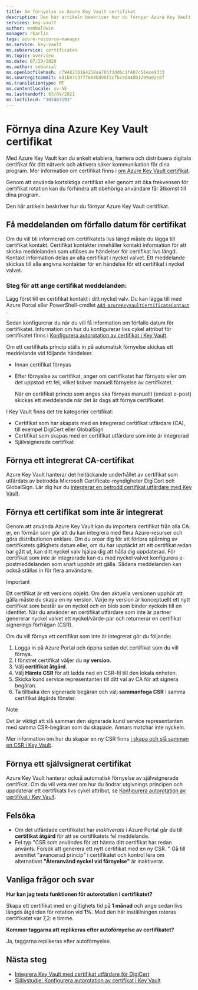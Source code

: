 ```yaml
---
title: Om förnyelse av Azure Key Vault certifikat
description: Den här artikeln beskriver hur du förnyar Azure Key Vault certifikat.
services: key-vault
author: msmbaldwin
manager: rkarlin
tags: azure-resource-manager
ms.service: key-vault
ms.subservice: certificates
ms.topic: overview
ms.date: 07/20/2020
ms.author: sebansal
ms.openlocfilehash: c7948230164258aa785f3dd6c1f487c51ece9333
ms.sourcegitcommit: 8d1b97c3777684bd98f2cfbc9d440b1299a02e8f
ms.translationtype: MT
ms.contentlocale: sv-SE
ms.lasthandoff: 03/09/2021
ms.locfileid: "102487193"
---
```

# <a name="renew-your-azure-key-vault-certificates"></a>Förnya dina Azure Key Vault certifikat

Med Azure Key Vault kan du enkelt etablera, hantera och distribuera digitala certifikat för ditt nätverk och aktivera säker kommunikation för dina program. Mer information om certifikat finns i [om Azure Key Vault certifikat](./about-certificates.md).

Genom att använda kortsiktiga certifikat eller genom att öka frekvensen för certifikat rotation kan du förhindra att obehöriga användare får åtkomst till dina program.

Den här artikeln beskriver hur du förnyar Azure Key Vault certifikat.

## <a name="get-notified-about-certificate-expiration"></a>Få meddelanden om förfallo datum för certifikat
Om du vill bli informerad om certifikatets livs längd måste du lägga till certifikat kontakt. Certifikat kontakter innehåller kontakt information för att skicka meddelanden som utlöses av händelser för certifikat livs längd. Kontakt information delas av alla certifikat i nyckel valvet. Ett meddelande skickas till alla angivna kontakter för en händelse för ett certifikat i nyckel valvet.

### <a name="steps-to-set-certificate-notifications"></a>Steg för att ange certifikat meddelanden:
Lägg först till en certifikat kontakt i ditt nyckel valv. Du kan lägga till med Azure Portal eller PowerShell-cmdlet [`Add-AzureKeyVaultCertificateContact`](/powershell/module/azurerm.keyvault/add-azurekeyvaultcertificatecontact?view=azurermps-6.13.0) .

Sedan konfigurerar du när du vill få information om förfallo datum för certifikatet. Information om hur du konfigurerar livs cykel attribut för certifikatet finns i [Konfigurera autorotation av certifikat i Key Vault](./tutorial-rotate-certificates.md#update-lifecycle-attributes-of-a-stored-certificate).

Om ett certifikats princip ställs in på automatisk förnyelse skickas ett meddelande vid följande händelser.

- Innan certifikat förnyas
- Efter förnyelse av certifikat, anger om certifikatet har förnyats eller om det uppstod ett fel, vilket kräver manuell förnyelse av certifikatet.  

  När en certifikat princip som anges ska förnyas manuellt (endast e-post) skickas ett meddelande när det är dags att förnya certifikatet.  

I Key Vault finns det tre kategorier certifikat:
-   Certifikat som har skapats med en integrerad certifikat utfärdare (CA), till exempel DigiCert eller GlobalSign
-   Certifikat som skapas med en certifikat utfärdare som inte är integrerad
-   Självsignerade certifikat

## <a name="renew-an-integrated-ca-certificate"></a>Förnya ett integrerat CA-certifikat 
Azure Key Vault hanterar det heltäckande underhållet av certifikat som utfärdats av betrodda Microsoft Certificate-myndigheter DigiCert och GlobalSign. Lär dig hur du [integrerar en betrodd certifikat utfärdare med Key Vault](./how-to-integrate-certificate-authority.md).

## <a name="renew-a-nonintegrated-ca-certificate"></a>Förnya ett certifikat som inte är integrerat 
Genom att använda Azure Key Vault kan du importera certifikat från alla CA: er, en förmån som gör att du kan integrera med flera Azure-resurser och göra distributionen enklare. Om du oroar dig för att förlora spårning av certifikatets giltighets datum eller, om du har upptäckt att ett certifikat redan har gått ut, kan ditt nyckel valv hjälpa dig att hålla dig uppdaterad. För certifikat som inte är integrerade kan du med nyckel valvet konfigurera e-postmeddelanden som snart upphör att gälla. Sådana meddelanden kan också ställas in för flera användare.

> [!IMPORTANT]
> Ett certifikat är ett versions objekt. Om den aktuella versionen upphör att gälla måste du skapa en ny version. Varje ny version är konceptuellt ett nytt certifikat som består av en nyckel och en blob som binder nyckeln till en identitet. När du använder en certifikat utfärdare som inte är partner genererar nyckel valvet ett nyckel/värde-par och returnerar en certifikat signerings förfrågan (CSR).

Om du vill förnya ett certifikat som inte är integrerat gör du följande:

1. Logga in på Azure Portal och öppna sedan det certifikat som du vill förnya.
1. I fönstret certifikat väljer du **ny version**.
1. Välj **certifikat åtgärd**.
1. Välj **Hämta CSR** för att ladda ned en CSR-fil till den lokala enheten.
1. Skicka kund service representanten till ditt val av CA för att signera begäran.
1. Ta tillbaka den signerade begäran och välj **sammanfoga CSR** i samma certifikat åtgärds fönster.

> [!NOTE]
> Det är viktigt att slå samman den signerade kund service representanten med samma CSR-begäran som du skapade. Annars matchar inte nyckeln.

Mer information om hur du skapar en ny CSR finns [i skapa och slå samman en CSR i Key Vault]( https://docs.microsoft.com/azure/key-vault/certificates/create-certificate-signing-request#azure-portal).

## <a name="renew-a-self-signed-certificate"></a>Förnya ett självsignerat certifikat

Azure Key Vault hanterar också automatisk förnyelse av självsignerade certifikat. Om du vill veta mer om hur du ändrar utgivnings principen och uppdaterar ett certifikats livs cykel attribut, se [Konfigurera autorotation av certifikat i Key Vault](./tutorial-rotate-certificates.md#update-lifecycle-attributes-of-a-stored-certificate).

## <a name="troubleshoot"></a>Felsöka
* Om det utfärdade certifikatet har *inaktiverats* i Azure Portal går du till **certifikat åtgärd** för att se certifikatets fel meddelande.
* Fel typ "CSR som användes för att hämta ditt certifikat har redan använts. Försök att generera ett nytt certifikat med en ny CSR. "
  Gå till avsnittet "avancerad princip" i certifikatet och kontrol lera om alternativet **"Återanvänd nyckel vid förnyelse"** är inaktiverat.


## <a name="frequently-asked-questions"></a>Vanliga frågor och svar

**Hur kan jag testa funktionen för autorotation i certifikatet?**

Skapa ett certifikat med en giltighets tid på **1 månad** och ange sedan livs längds åtgärden för rotation vid **1%**. Med den här inställningen roteras certifikatet var 7,2: e timme.
  
**Kommer taggarna att replikeras efter autoförnyelse av certifikatet?**

Ja, taggarna replikeras efter autoförnyelse.

## <a name="next-steps"></a>Nästa steg
*   [Integrera Key Vault med certifikat utfärdare för DigiCert](how-to-integrate-certificate-authority.md)
*   [Självstudie: Konfigurera autorotation av certifikat i Key Vault](tutorial-rotate-certificates.md)
